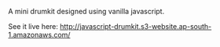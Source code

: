 A mini drumkit designed using vanilla javascript.

See it live here: http://javascript-drumkit.s3-website.ap-south-1.amazonaws.com/

